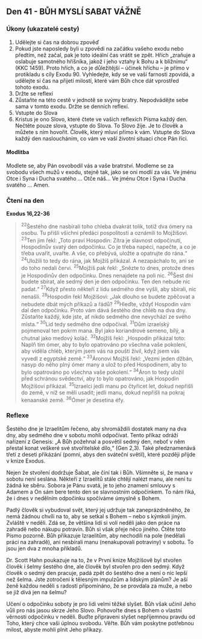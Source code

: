 ## Den 41 - BŮH MYSLÍ SABAT VÁŽNĚ

### Úkony (ukazatelé cesty)

1. Udělejte si čas na dobrou zpověď
1. Pokud jste naposledy byli u zpovědi na začátku vašeho exodu nebo předtím, než začal, pak je toto ideální čas vrátit se zpět. Hřích „zraňuje a oslabuje samotného hříšníka, jakož i jeho vztahy k Bohu a k bližnímu“ (KKC 1459). Proto hřích, a co je důležitější – účinek hříchu – je přímo v protikladu s cíly Exodu 90. Vyhledejte, kdy se ve vaší farnosti zpovídá, a udělejte si čas na přijetí milostí, které vám Bůh chce dát vprostřed tohoto exodu.
1. Držte se reflexí
1. Zůstaňte na této cestě v jednotě se svýmy bratry. Nepodvádějte sebe sama v tomto exodu. Držte se denních reflexí.
1. Vstupte do Slova
1. Kristus je ono Slovo, které čtete ve vašich reflexích Písma každý den. Nečtěte pouze slova, vstupte do Slova. To Slovo žije. Je to člověk a můžete s ním hovořit. Člověk, který mluví přímo k vám. Vstupte do Slova každý den nasloucháním, co vám ve vaší životní situaci chce Pán říci.

#### Modlitba

Modlete se, aby Pán osvobodil vás a vaše bratrství.
Modleme se za svobodu všech mužů v exodu, stejně tak, jako se oni modlí za vás.
Ve jménu Otce i Syna i Ducha svatého … Otče náš… Ve jménu Otce i Syna i Ducha svatého … Amen.

### Čtení na den

**Exodus 16,22-36**

> <sup>22</sup>Šestého dne nasbírali toho chleba dvakrát tolik, totiž dva ómery na osobu. Tu přišli všichni předáci pospolitosti a oznámili to Mojžíšovi.
> <sup>23</sup>Ten jim řekl: „Toto praví Hospodin: Zítra je slavnost odpočinutí, Hospodinův svatý den odpočinku. Co je třeba napéci, napečte, a co je třeba uvařit, uvařte. A vše, co přebývá, uložte a opatrujte do rána.“
> <sup>24</sup>Uložili to tedy do rána, jak Mojžíš přikázal. A nezapáchalo to, ani se do toho nedali červi.
> <sup>25</sup>Mojžíš pak řekl: „Snězte to dnes, protože dnes je Hospodinův den odpočinku. Dnes nenajdete na poli nic.
> <sup>26</sup>Šest dní budete sbírat, ale sedmý den je den odpočinku. Ten den nebude nic padat.“
> <sup>27</sup>Když přesto někteří z lidu sedmého dne vyšli, aby sbírali, nic nenašli.
> <sup>28</sup>Hospodin řekl Mojžíšovi: „Jak dlouho se budete zpěčovat a nebudete dbát mých příkazů a řádů?
> <sup>29</sup>Hleďte, vždyť Hospodin vám dal den odpočinku. Proto vám dává šestého dne chléb na dva dny. Zůstaňte každý, kde jste, ať nikdo sedmého dne nevychází ze svého místa.“
> <sup>30</sup>Lid tedy sedmého dne odpočíval.
> <sup>31</sup>Dům izraelský pojmenoval ten pokrm mana. Byl jako koriandrové semeno, bílý, a chutnal jako medový koláč.
> <sup>32</sup>Mojžíš řekl: „Hospodin přikázal toto: Naplň tím ómer, aby to bylo opatrováno po všechna vaše pokolení, aby viděla chléb, kterým jsem vás na poušti živil, když jsem vás vyvedl z egyptské země.“
> <sup>33</sup>Áronovi Mojžíš řekl: „Vezmi jeden džbán, nasyp do něho plný ómer many a ulož to před Hospodinem, aby to bylo opatrováno po všechna vaše pokolení.“
> <sup>34</sup>Áron to tedy uložil před schránou svědectví, aby to bylo opatrováno, jak Hospodin Mojžíšovi přikázal.
> <sup>35</sup>Izraelci jedli manu po čtyřicet let, dokud nepřišli do země, v níž se měli usadit; jedli manu, dokud nepřišli na pokraj kenaanské země.
> <sup>36</sup>Ómer je desetina éfy.

### Reflexe

Šestého dne je Izraelitům řečeno, aby shromáždili dostatek many na dva dny, aby sedmého dne v sobotu mohli
odpočívat. Tento příkaz odráží nařízení z Genesis: „A Bůh požehnal a posvětil sedmý den, neboť v něm přestal konat
veškeré své stvořitelské dílo,“ (Gen 2,3). Také předznamenává třetí z deseti přikázání (pomni, abys den sváteční světil),
které později přijde v knize Exodus.

Nejen že stvoření dodržuje Šabat, ale činí tak i Bůh. Všimněte si, že mana v sobotu není seslána. Někteří z Izraelitů
stále chtějí nalézt manu, ale není tu žádná ke sběru. Sobora je Pánu svatá, je to jeho znamení smlouvy s Adamem a On
sám bere tento den se slavnostním odpočinkem. To nám říká, že i dnes v nedělním odpočinku spočíváme úmyslně
s Bohem.

Padlý člověk si vybudoval svět, který jej udržuje tak zaneprázdněného, že nemá žádnou chvíli na to, aby se setkal
s Bohem – nebo s kýmkoli jiným. Zvláště v neděli. Zdá se, že většina lidí si volí neděli jako den práce na zahradě nebo
nákupu potravin. Bůh si však přeje něco jiného. Čtěte toto Písmo pozorně. Bůh přikazuje Izraelitům, aby nechodili na
pole (nedělali práci na zahradě), ani nesbírali manu (nenakupovali potraviny) v sobotu. To jsou jen dva z mnoha
příkladů.

Dr. Scott Hahn poukazuje na to, že v První knize Mojžíšově byl stvořen člověk i šelmy šestého dne, ale člověk byl
stvořen pro den sedmý. Když člověk o sedmý den pracuje, padá zpět do šestého dne a není o nic lepší než šelma. Jste
zotročeni k tělesným impulzům a lidským plánům? Je aší ženě každou neděli s radostí připomínáno, že se provdala za
muže, a nebo se již dívá jen na šelmu?

Učení o odpočinku soboty je pro lidi velmi těžké slyšet. Bůh však učinil Jeho vůli pro nás jasou skrze Jeho Slovo.
Pohovořte dnes s Bohem o vlastní věrnosti odpočinku v neděli. Buďte připraveni slyšet nepříjemnou pravdu od Toho,
který chce vaši úplnou svobodu. Věřte. Bůh vám poskytne potřebnou milost, abyste mohli plnit Jeho příkazy.
